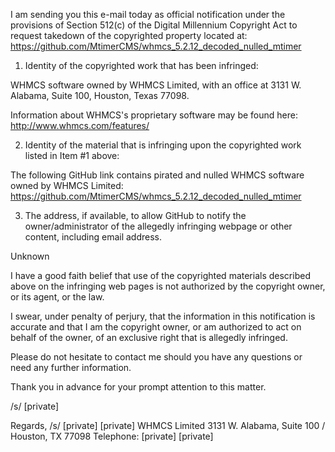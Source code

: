 I am sending you this e-mail today as official notification under the provisions of Section 512(c) of the Digital Millennium Copyright Act to request takedown of the copyrighted property located at: https://github.com/MtimerCMS/whmcs_5.2.12_decoded_nulled_mtimer

1. Identity of the copyrighted work that has been infringed:

WHMCS software owned by WHMCS Limited, with an office at 3131 W. Alabama, Suite 100, Houston, Texas 77098.

Information about WHMCS's proprietary software may be found here: http://www.whmcs.com/features/

2. Identity of the material that is infringing upon the copyrighted work listed in Item #1 above:

The following GitHub link contains pirated and nulled WHMCS software owned by WHMCS Limited: https://github.com/MtimerCMS/whmcs_5.2.12_decoded_nulled_mtimer

3. The address, if available, to allow GitHub to notify the owner/administrator of the allegedly infringing webpage or other content, including email address.

Unknown

I have a good faith belief that use of the copyrighted materials described above on the infringing web pages is not authorized by the copyright owner, or its agent, or the law.

I swear, under penalty of perjury, that the information in this notification is accurate and that I am the copyright owner, or am authorized to act on behalf of the owner, of an exclusive right that is allegedly infringed.

Please do not hesitate to contact me should you have any questions or need any further information.

Thank you in advance for your prompt attention to this matter.

/s/ [private]

Regards,
/s/ [private]
[private]
WHMCS Limited
3131 W. Alabama, Suite 100 / Houston, TX 77098
Telephone: [private]
[private]

